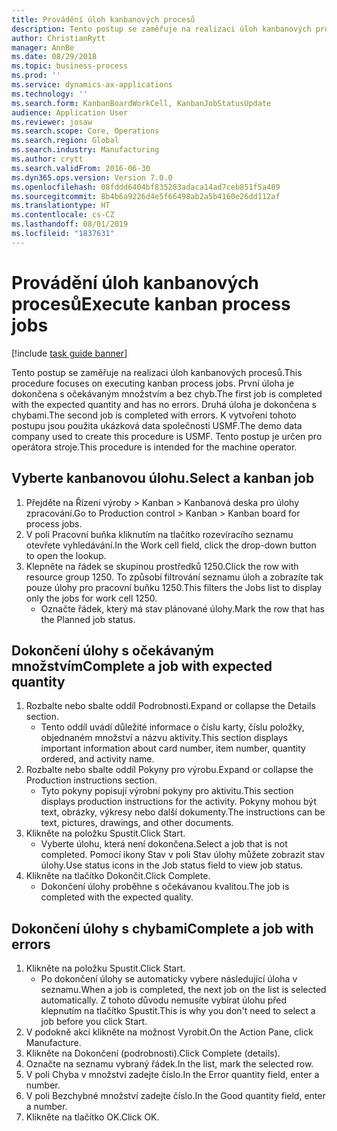 ```yaml
---
title: Provádění úloh kanbanových procesů
description: Tento postup se zaměřuje na realizaci úloh kanbanových procesů.
author: ChristianRytt
manager: AnnBe
ms.date: 08/29/2018
ms.topic: business-process
ms.prod: ''
ms.service: dynamics-ax-applications
ms.technology: ''
ms.search.form: KanbanBoardWorkCell, KanbanJobStatusUpdate
audience: Application User
ms.reviewer: josaw
ms.search.scope: Core, Operations
ms.search.region: Global
ms.search.industry: Manufacturing
ms.author: crytt
ms.search.validFrom: 2016-06-30
ms.dyn365.ops.version: Version 7.0.0
ms.openlocfilehash: 08fddd6404bf835283adaca14ad7ceb851f5a489
ms.sourcegitcommit: 8b4b6a9226d4e5f66498ab2a5b4160e26dd112af
ms.translationtype: HT
ms.contentlocale: cs-CZ
ms.lasthandoff: 08/01/2019
ms.locfileid: "1837631"
---
```

# <a name="execute-kanban-process-jobs"></a><span data-ttu-id="9c4e4-103">Provádění úloh kanbanových procesů</span><span class="sxs-lookup"><span data-stu-id="9c4e4-103">Execute kanban process jobs</span></span>

[!include [task guide banner](../../includes/task-guide-banner.md)]

<span data-ttu-id="9c4e4-104">Tento postup se zaměřuje na realizaci úloh kanbanových procesů.</span><span class="sxs-lookup"><span data-stu-id="9c4e4-104">This procedure focuses on executing kanban process jobs.</span></span> <span data-ttu-id="9c4e4-105">První úloha je dokončena s očekávaným množstvím a bez chyb.</span><span class="sxs-lookup"><span data-stu-id="9c4e4-105">The first job is completed with the expected quantity and has no errors.</span></span> <span data-ttu-id="9c4e4-106">Druhá úloha je dokončena s chybami.</span><span class="sxs-lookup"><span data-stu-id="9c4e4-106">The second job is completed with errors.</span></span> <span data-ttu-id="9c4e4-107">K vytvoření tohoto postupu jsou použita ukázková data společnosti USMF.</span><span class="sxs-lookup"><span data-stu-id="9c4e4-107">The demo data company used to create this procedure is USMF.</span></span> <span data-ttu-id="9c4e4-108">Tento postup je určen pro operátora stroje.</span><span class="sxs-lookup"><span data-stu-id="9c4e4-108">This procedure is intended for the machine operator.</span></span>


## <a name="select-a-kanban-job"></a><span data-ttu-id="9c4e4-109">Vyberte kanbanovou úlohu.</span><span class="sxs-lookup"><span data-stu-id="9c4e4-109">Select a kanban job</span></span>
1. <span data-ttu-id="9c4e4-110">Přejděte na Řízení výroby > Kanban > Kanbanová deska pro úlohy zpracování.</span><span class="sxs-lookup"><span data-stu-id="9c4e4-110">Go to Production control > Kanban > Kanban board for process jobs.</span></span>
2. <span data-ttu-id="9c4e4-111">V poli Pracovní buňka kliknutím na tlačítko rozevíracího seznamu otevřete vyhledávání.</span><span class="sxs-lookup"><span data-stu-id="9c4e4-111">In the Work cell field, click the drop-down button to open the lookup.</span></span>
3. <span data-ttu-id="9c4e4-112">Klepněte na řádek se skupinou prostředků 1250.</span><span class="sxs-lookup"><span data-stu-id="9c4e4-112">Click the row with resource group 1250.</span></span> <span data-ttu-id="9c4e4-113">To způsobí filtrování seznamu úloh a zobrazíte tak pouze úlohy pro pracovní buňku 1250.</span><span class="sxs-lookup"><span data-stu-id="9c4e4-113">This filters the Jobs list to display only the jobs for work cell 1250.</span></span>
    * <span data-ttu-id="9c4e4-114">Označte řádek, který má stav plánované úlohy.</span><span class="sxs-lookup"><span data-stu-id="9c4e4-114">Mark the row that has the Planned job status.</span></span>  

## <a name="complete-a-job-with-expected-quantity"></a><span data-ttu-id="9c4e4-115">Dokončení úlohy s očekávaným množstvím</span><span class="sxs-lookup"><span data-stu-id="9c4e4-115">Complete a job with expected quantity</span></span>
1. <span data-ttu-id="9c4e4-116">Rozbalte nebo sbalte oddíl Podrobnosti.</span><span class="sxs-lookup"><span data-stu-id="9c4e4-116">Expand or collapse the Details section.</span></span>
    * <span data-ttu-id="9c4e4-117">Tento oddíl uvádí důležité informace o číslu karty, číslu položky, objednaném množství a názvu aktivity.</span><span class="sxs-lookup"><span data-stu-id="9c4e4-117">This section displays important information about card number, item number, quantity ordered, and activity name.</span></span>  
2. <span data-ttu-id="9c4e4-118">Rozbalte nebo sbalte oddíl Pokyny pro výrobu.</span><span class="sxs-lookup"><span data-stu-id="9c4e4-118">Expand or collapse the Production instructions section.</span></span>
    * <span data-ttu-id="9c4e4-119">Tyto pokyny popisují výrobní pokyny pro aktivitu.</span><span class="sxs-lookup"><span data-stu-id="9c4e4-119">This section displays production instructions for the activity.</span></span> <span data-ttu-id="9c4e4-120">Pokyny mohou být text, obrázky, výkresy nebo další dokumenty.</span><span class="sxs-lookup"><span data-stu-id="9c4e4-120">The instructions can be text, pictures, drawings, and other documents.</span></span>  
3. <span data-ttu-id="9c4e4-121">Klikněte na položku Spustit.</span><span class="sxs-lookup"><span data-stu-id="9c4e4-121">Click Start.</span></span>
    * <span data-ttu-id="9c4e4-122">Vyberte úlohu, která není dokončena.</span><span class="sxs-lookup"><span data-stu-id="9c4e4-122">Select a job that is not completed.</span></span> <span data-ttu-id="9c4e4-123">Pomocí ikony Stav v poli Stav úlohy můžete zobrazit stav úlohy.</span><span class="sxs-lookup"><span data-stu-id="9c4e4-123">Use status icons in the Job status field to view job status.</span></span>      
4. <span data-ttu-id="9c4e4-124">Klikněte na tlačítko Dokončit.</span><span class="sxs-lookup"><span data-stu-id="9c4e4-124">Click Complete.</span></span>
    * <span data-ttu-id="9c4e4-125">Dokončení úlohy proběhne s očekávanou kvalitou.</span><span class="sxs-lookup"><span data-stu-id="9c4e4-125">The job is completed with the expected quality.</span></span>  

## <a name="complete-a-job-with-errors"></a><span data-ttu-id="9c4e4-126">Dokončení úlohy s chybami</span><span class="sxs-lookup"><span data-stu-id="9c4e4-126">Complete a job with errors</span></span>
1. <span data-ttu-id="9c4e4-127">Klikněte na položku Spustit.</span><span class="sxs-lookup"><span data-stu-id="9c4e4-127">Click Start.</span></span>
    * <span data-ttu-id="9c4e4-128">Po dokončení úlohy se automaticky vybere následující úloha v seznamu.</span><span class="sxs-lookup"><span data-stu-id="9c4e4-128">When a job is completed, the next job on the list is selected automatically.</span></span> <span data-ttu-id="9c4e4-129">Z tohoto důvodu nemusíte vybírat úlohu před klepnutím na tlačítko Spustit.</span><span class="sxs-lookup"><span data-stu-id="9c4e4-129">This is why you don't need to select a job before you click Start.</span></span>  
2. <span data-ttu-id="9c4e4-130">V podokně akcí klikněte na možnost Vyrobit.</span><span class="sxs-lookup"><span data-stu-id="9c4e4-130">On the Action Pane, click Manufacture.</span></span>
3. <span data-ttu-id="9c4e4-131">Klikněte na Dokončení (podrobnosti).</span><span class="sxs-lookup"><span data-stu-id="9c4e4-131">Click Complete (details).</span></span>
4. <span data-ttu-id="9c4e4-132">Označte na seznamu vybraný řádek.</span><span class="sxs-lookup"><span data-stu-id="9c4e4-132">In the list, mark the selected row.</span></span>
5. <span data-ttu-id="9c4e4-133">V poli Chyba v množství zadejte číslo.</span><span class="sxs-lookup"><span data-stu-id="9c4e4-133">In the Error quantity field, enter a number.</span></span>
6. <span data-ttu-id="9c4e4-134">V poli Bezchybné množství zadejte číslo.</span><span class="sxs-lookup"><span data-stu-id="9c4e4-134">In the Good quantity field, enter a number.</span></span>
7. <span data-ttu-id="9c4e4-135">Klikněte na tlačítko OK.</span><span class="sxs-lookup"><span data-stu-id="9c4e4-135">Click OK.</span></span>

